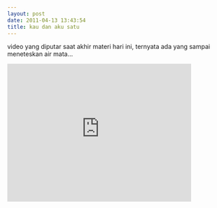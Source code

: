 ```yaml
---
layout: post
date: 2011-04-13 13:43:54
title: kau dan aku satu
---
```


video yang diputar saat akhir materi hari ini, ternyata ada yang sampai meneteskan air mata...
<iframe width="420" height="315" src="https://www.youtube.com/watch?v=GHbwhZ0GzFQ" frameborder="0" allowfullscreen></iframe>
